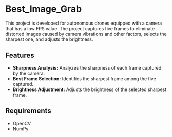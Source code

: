 # Best_Image_Grab

This project is developed for autonomous drones equipped with a camera that has a low FPS value. The project captures five frames to eliminate distorted images caused by camera vibrations and other factors, selects the sharpest one, and adjusts the brightness.


## Features

- **Sharpness Analysis:** Analyzes the sharpness of each frame captured by the camera.
- **Best Frame Selection:** Identifies the sharpest frame among the five captured.
- **Brightness Adjustment:** Adjusts the brightness of the selected sharpest frame.


## Requirements

- OpenCV
- NumPy
